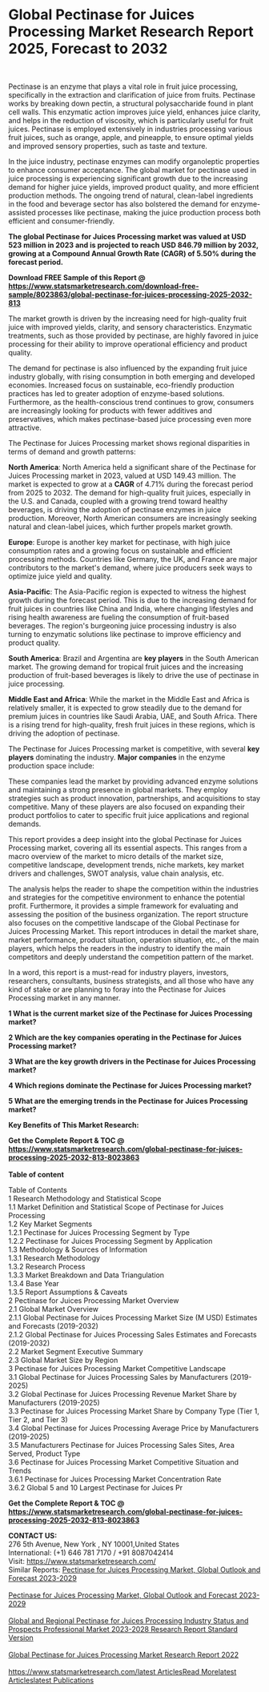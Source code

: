 <h1>Global Pectinase for Juices Processing Market Research Report 2025, Forecast to 2032</h1><br/><p>Pectinase is an enzyme that plays a vital role in fruit juice processing, specifically in the extraction and clarification of juice from fruits. Pectinase works by breaking down pectin, a structural polysaccharide found in plant cell walls. This enzymatic action improves juice yield, enhances juice clarity, and helps in the reduction of viscosity, which is particularly useful for fruit juices. Pectinase is employed extensively in industries processing various fruit juices, such as orange, apple, and pineapple, to ensure optimal yields and improved sensory properties, such as taste and texture.</p><p>In the juice industry, pectinase enzymes can modify organoleptic properties to enhance consumer acceptance. The global market for pectinase used in juice processing is experiencing significant growth due to the increasing demand for higher juice yields, improved product quality, and more efficient production methods. The ongoing trend of natural, clean-label ingredients in the food and beverage sector has also bolstered the demand for enzyme-assisted processes like pectinase, making the juice production process both efficient and consumer-friendly.</p><p><strong>The global Pectinase for Juices Processing market was valued at USD 523 million in 2023 and is projected to reach USD 846.79 million by 2032, growing at a Compound Annual Growth Rate (<strong>CAGR</strong>) of 5.50% during the forecast period. </strong></p><p><strong>Download FREE Sample of this Report @ <a href="https://www.statsmarketresearch.com/download-free-sample/8023863/global-pectinase-for-juices-processing-2025-2032-813">https://www.statsmarketresearch.com/download-free-sample/8023863/global-pectinase-for-juices-processing-2025-2032-813</a></strong></p><p>The market growth is driven by the increasing need for high-quality fruit juice with improved yields, clarity, and sensory characteristics. Enzymatic treatments, such as those provided by pectinase, are highly favored in juice processing for their ability to improve operational efficiency and product quality.</p><p>The demand for pectinase is also influenced by the expanding fruit juice industry globally, with rising consumption in both emerging and developed economies. Increased focus on sustainable, eco-friendly production practices has led to greater adoption of enzyme-based solutions. Furthermore, as the health-conscious trend continues to grow, consumers are increasingly looking for products with fewer additives and preservatives, which makes pectinase-based juice processing even more attractive.</p><p>The Pectinase for Juices Processing market shows regional disparities in terms of demand and growth patterns:</p><p><strong>North America</strong>: North America held a significant share of the Pectinase for Juices Processing market in 2023, valued at USD 149.43 million. The market is expected to grow at a <strong>CAGR</strong> of 4.71% during the forecast period from 2025 to 2032. The demand for high-quality fruit juices, especially in the U.S. and Canada, coupled with a growing trend toward healthy beverages, is driving the adoption of pectinase enzymes in juice production. Moreover, North American consumers are increasingly seeking natural and clean-label juices, which further propels market growth.</p><p><strong>Europe</strong>: Europe is another key market for pectinase, with high juice consumption rates and a growing focus on sustainable and efficient processing methods. Countries like Germany, the UK, and France are major contributors to the market's demand, where juice producers seek ways to optimize juice yield and quality.</p><p><strong>Asia-Pacific</strong>: The Asia-Pacific region is expected to witness the highest growth during the forecast period. This is due to the increasing demand for fruit juices in countries like China and India, where changing lifestyles and rising health awareness are fueling the consumption of fruit-based beverages. The region's burgeoning juice processing industry is also turning to enzymatic solutions like pectinase to improve efficiency and product quality.</p><p><strong>South America</strong>: Brazil and Argentina are <strong>key players</strong> in the South American market. The growing demand for tropical fruit juices and the increasing production of fruit-based beverages is likely to drive the use of pectinase in juice processing.</p><p><strong>Middle East and Africa</strong>: While the market in the Middle East and Africa is relatively smaller, it is expected to grow steadily due to the demand for premium juices in countries like Saudi Arabia, UAE, and South Africa. There is a rising trend for high-quality, fresh fruit juices in these regions, which is driving the adoption of pectinase.</p><p>The Pectinase for Juices Processing market is competitive, with several <strong>key players</strong> dominating the industry. <strong>Major companies</strong> in the enzyme production space include:</p><p>These companies lead the market by providing advanced enzyme solutions and maintaining a strong presence in global markets. They employ strategies such as product innovation, partnerships, and acquisitions to stay competitive. Many of these players are also focused on expanding their product portfolios to cater to specific fruit juice applications and regional demands.</p><p>This report provides a deep insight into the global Pectinase for Juices Processing market, covering all its essential aspects. This ranges from a macro overview of the market to micro details of the market size, competitive landscape, development trends, niche markets, key market drivers and challenges, SWOT analysis, value chain analysis, etc.</p><p>The analysis helps the reader to shape the competition within the industries and strategies for the competitive environment to enhance the potential profit. Furthermore, it provides a simple framework for evaluating and assessing the position of the business organization. The report structure also focuses on the competitive landscape of the Global Pectinase for Juices Processing Market. This report introduces in detail the market share, market performance, product situation, operation situation, etc., of the main players, which helps the readers in the industry to identify the main competitors and deeply understand the competition pattern of the market.</p><p>In a word, this report is a must-read for industry players, investors, researchers, consultants, business strategists, and all those who have any kind of stake or are planning to foray into the Pectinase for Juices Processing market in any manner.</p><p><strong>1 What is the current market size of the Pectinase for Juices Processing market?</strong></p><p><strong>2 Which are the key companies operating in the Pectinase for Juices Processing market?</strong></p><p><strong>3 What are the key growth drivers in the Pectinase for Juices Processing market?</strong></p><p><strong>4 Which regions dominate the Pectinase for Juices Processing market?</strong></p><p><strong>5 What are the emerging trends in the Pectinase for Juices Processing market?</strong></p><p><strong>Key Benefits of This Market Research:</strong></p><div><b>Get the Complete Report & TOC @ <a href="https://www.statsmarketresearch.com/global-pectinase-for-juices-processing-2025-2032-813-8023863">https://www.statsmarketresearch.com/global-pectinase-for-juices-processing-2025-2032-813-8023863</a></b></div><br><b>Table of content</b><p>Table of Contents<br />1 Research Methodology and Statistical Scope<br />1.1 Market Definition and Statistical Scope of Pectinase for Juices Processing<br />1.2 Key Market Segments<br />1.2.1 Pectinase for Juices Processing Segment by Type<br />1.2.2 Pectinase for Juices Processing Segment by Application<br />1.3 Methodology & Sources of Information<br />1.3.1 Research Methodology<br />1.3.2 Research Process<br />1.3.3 Market Breakdown and Data Triangulation<br />1.3.4 Base Year<br />1.3.5 Report Assumptions & Caveats<br />2 Pectinase for Juices Processing Market Overview<br />2.1 Global Market Overview<br />2.1.1 Global Pectinase for Juices Processing Market Size (M USD) Estimates and Forecasts (2019-2032)<br />2.1.2 Global Pectinase for Juices Processing Sales Estimates and Forecasts (2019-2032)<br />2.2 Market Segment Executive Summary<br />2.3 Global Market Size by Region<br />3 Pectinase for Juices Processing Market Competitive Landscape<br />3.1 Global Pectinase for Juices Processing Sales by Manufacturers (2019-2025)<br />3.2 Global Pectinase for Juices Processing Revenue Market Share by Manufacturers (2019-2025)<br />3.3 Pectinase for Juices Processing Market Share by Company Type (Tier 1, Tier 2, and Tier 3)<br />3.4 Global Pectinase for Juices Processing Average Price by Manufacturers (2019-2025)<br />3.5 Manufacturers Pectinase for Juices Processing Sales Sites, Area Served, Product Type<br />3.6 Pectinase for Juices Processing Market Competitive Situation and Trends<br />3.6.1 Pectinase for Juices Processing Market Concentration Rate<br />3.6.2 Global 5 and 10 Largest Pectinase for Juices Pr<br><div><b>Get the Complete Report & TOC @ <a href="https://www.statsmarketresearch.com/global-pectinase-for-juices-processing-2025-2032-813-8023863">https://www.statsmarketresearch.com/global-pectinase-for-juices-processing-2025-2032-813-8023863</a></b></div></p> <b>CONTACT US:</b><br>276 5th Avenue, New York , NY 10001,United States<br>International: (+1) 646 781 7170 / +91 8087042414<br>Visit: <a href="https://www.statsmarketresearch.com/">https://www.statsmarketresearch.com/</a><br>Similar Reports: <a href="https://www.statsmarketresearch.com/global-pectinase-for-juices-processing-2025-2032-813-8023863">Pectinase for Juices Processing Market, Global Outlook and Forecast 2023-2029</a><br/><br/><a href="https://www.statsmarketresearch.com/global-pectinase-for-juices-processing-2025-2032-813-8023863">Pectinase for Juices Processing Market, Global Outlook and Forecast 2023-2029</a><br/><br/><a href="https://www.statsmarketresearch.com/global-pectinase-for-juices-processing-2025-2032-813-8023863">Global and Regional Pectinase for Juices Processing Industry Status and Prospects Professional Market 2023-2028 Research Report Standard Version</a><br/><br/><a href="https://www.statsmarketresearch.com/global-pectinase-for-juices-processing-2025-2032-813-8023863">Global Pectinase for Juices Processing Market Research Report 2022</a><br/><br/><a href="https://gyeongbokgung.com">https://www.statsmarketresearch.com/</a><a href="https://hallyeomaritime.com">latest Articles</a><a href="https://jingwansa.com">Read More</a><a href=https://nguoiviet.jp/">latest Articles</a><a href="https://www.intelmarketresearch.com/">latest Publications</a>